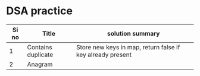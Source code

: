 # DSA practice

|Si no|Title                                                                                        |solution summary                         |
|-----|---------------------------------------------------------------------------------------------|-----------------------------------------|
|1    |Contains duplicate                                                                           |Store new keys in map, return false if key already present|
|2    |Anagram                                                                                             |        
